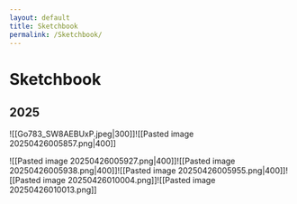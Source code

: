 ```yaml
---
layout: default
title: Sketchbook
permalink: /Sketchbook/
---
```

# Sketchbook

## 2025

![[Go783_SW8AEBUxP.jpeg|300]]![[Pasted image 20250426005857.png|400]]

![[Pasted image 20250426005927.png|400]]![[Pasted image 20250426005938.png|400]]![[Pasted image 20250426005955.png|400]]![[Pasted image 20250426010004.png]]![[Pasted image 20250426010013.png]]